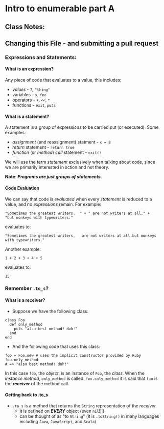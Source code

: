 Intro to enumerable part A
==================================================================

## Class Notes:

## Changing this File - and submitting a pull request

### Expressions and Statements:

#### What is an expression?

Any piece of code that evaluates to a value, this includes:

- *values* - `7`, `"thing"`
- variables - `x`, `foo`
- operators - `+`, `<<`, `*`
- functions - `exit`, `puts`

#### What is a statement?

A statement is a group of expressions to be carried out (or executed). Some examples:

- *assignment* (and reassignment) statment - `x = 8`
- *return* statement - `return true`
- *function* (or *method*) *call* statement - `exit()`

We will use the term *statement* exclusively when talking about code, since we are primarily interested in action and not theory.

**Note: _Programs are just groups of statements._**

#### Code Evaluation

We can say that code is *evaluated* when every *statement* is reduced to a value, and no *expressions* remain. For example:

```
"Sometimes the greatest writers,  " + " are not writers at all," + "but monkeys with typewriters."
```

evaluates to:

```
"Sometimes the greatest writers,   are not writers at all,but monkeys with typewriters."
```

Another example:

```
1 + 2 + 3 + 4 + 5
```

evaluates to:

```
15
```

### Remember `.to_s`?

#### What is a receiver?
-	Suppose we have the following class:

```
class Foo
  def only_method
    puts "also best method! duh!"
  end
end
```
-	And the following code that uses this class:

```
foo = Foo.new # uses the implicit constructor provided by Ruby
foo.only_method
# => "also best method! duh!"
```

In this case `foo`, the *object*, is an instance of `Foo`, the *class*. When the *instance method*, `only_method` is called: `foo.only_method` it is said that `foo` is the **_receiver_** of the method call.

#### Getting back to .to_s

- `.to_s` is a method that returns the `String` representation of the *receiver*
	- it is defined on **_EVERY_** object (even `nil`!!!)
	- can be thought of as "to `String`" (it is `.toString()` in many languages including `Java`, `JavaScript`, and `Scala`)
